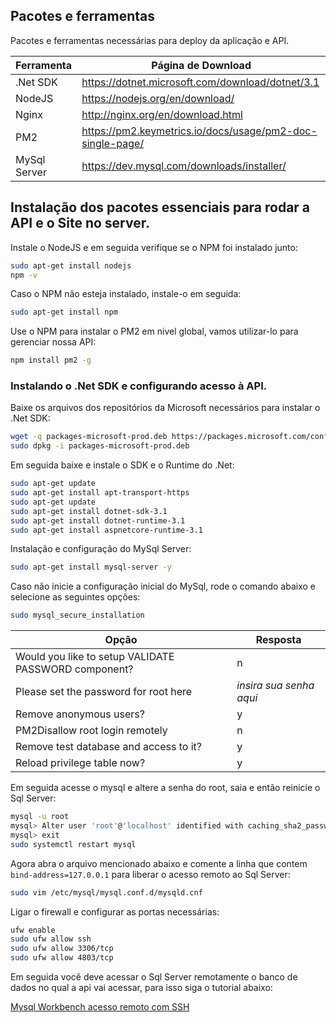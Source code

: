 ## Pacotes e ferramentas

Pacotes e ferramentas necessárias para deploy da aplicação e API.

| Ferramenta | Página de Download |
| ------ | ------ |
| .Net SDK | https://dotnet.microsoft.com/download/dotnet/3.1|
| NodeJS | https://nodejs.org/en/download/|
| Nginx | http://nginx.org/en/download.html|
| PM2 | https://pm2.keymetrics.io/docs/usage/pm2-doc-single-page/|
| MySql Server | https://dev.mysql.com/downloads/installer/|

## Instalação dos pacotes essenciais para rodar a API e o Site no server.

Instale o NodeJS e em seguida verifique se o NPM foi instalado junto:

```sh
sudo apt-get install nodejs
npm -v
```

Caso o NPM não esteja instalado, instale-o em seguida:

```sh
sudo apt-get install npm
```

Use o NPM para instalar o PM2 em nivel global, vamos utilizar-lo para gerenciar nossa API:

```sh
npm install pm2 -g
```

### Instalando o .Net SDK e configurando acesso à API.

Baixe os arquivos dos repositórios da Microsoft necessários para instalar o .Net SDK:

```sh
wget -q packages-microsoft-prod.deb https://packages.microsoft.com/config/ubuntu/20.04/packages-microsoft-prod.deb
sudo dpkg -i packages-microsoft-prod.deb
```

Em seguida baixe e instale o SDK e o Runtime do .Net:

```sh
sudo apt-get update
sudo apt-get install apt-transport-https
sudo apt-get update
sudo apt-get install dotnet-sdk-3.1
sudo apt-get install dotnet-runtime-3.1
sudo apt-get install aspnetcore-runtime-3.1
```

Instalação e configuração do MySql Server:

```sh
sudo apt-get install mysql-server -y
```

Caso não inicie a configuração inicial do MySql, rode o comando abaixo e selecione as seguintes opções:

```sh
sudo mysql_secure_installation
```

| Opção | Resposta |
| ------ | ------ |
| Would you like to setup VALIDATE PASSWORD component? | n |
| Please set the password for root here | _insira sua senha aqui_|
| Remove anonymous users? | y |
| PM2Disallow root login remotely | n |
| Remove test database and access to it? | y |
| Reload privilege table now? | y |

Em seguida acesse o mysql e altere a senha do root, saia e então reinicie o Sql Server:

```sh
mysql -u root
mysql> Alter user 'root'@'localhost' identified with caching_sha2_password by 'root'
mysql> exit
sudo systemctl restart mysql
```

Agora abra o arquivo mencionado abaixo e comente a linha que contem `bind-address=127.0.0.1` para liberar o acesso remoto ao Sql Server:

```sh
sudo vim /etc/mysql/mysql.conf.d/mysqld.cnf
```

Ligar o firewall e configurar as portas necessárias:

```sh
ufw enable
sudo ufw allow ssh
sudo ufw allow 3306/tcp
sudo ufw allow 4803/tcp
```

Em seguida você deve acessar o Sql Server remotamente o banco de dados no qual a api vai acessar, para isso siga o tutorial abaixo:

[Mysql Workbench acesso remoto com SSH](https://tecdicas.com/como-acessar-um-servidor-mysql-usando-um-tunel-ssh-no-windows/)
